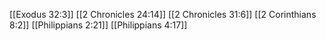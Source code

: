[[Exodus 32:3]]
[[2 Chronicles 24:14]]
[[2 Chronicles 31:6]]
[[2 Corinthians 8:2]]
[[Philippians 2:21]]
[[Philippians 4:17]]
